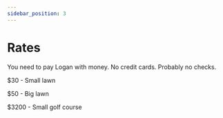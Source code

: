 ```yaml
---
sidebar_position: 3
---
```


# Rates

You need to pay Logan with money. No credit cards. Probably no checks. 


$30 - Small lawn

$50 - Big lawn

$3200 - Small golf course

